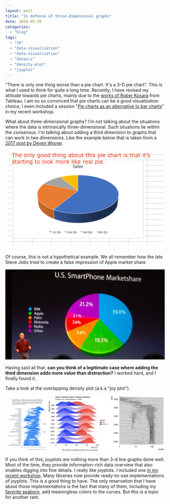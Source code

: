 ```yaml
---
layout: post
title: "In defense of three-dimensional graphs"
date: 2018-05-28
categories: 
  - "blog"
tags: 
  - "3d"
  - "data-visualisation"
  - "data-visualization"
  - "dataviz"
  - "density-plot"
  - "joyplot"
---
```


"There is only one thing worse than a pie chart. It's a 3-D pie chart". This is what I used to think for quite a long time. Recently, I have revised my attitude towards pie charts, mainly due to the [works of Rober Kosara](https://eagereyes.org/blog/2016/an-illustrated-tour-of-the-pie-chart-study-results) from Tableau. I am no so convinced that pie charts can be a good visualization choice, I even included a session "[Pie charts as an alternative to bar charts](https://github.com/bgbg/datascience_dataviz_workshop/blob/master/03-pie%20charts%20as%20an%20alternative%20to%20bar%20charts-inclass.ipynb)" in my recent workshop.

What about three-dimensional graphs? I'm not talking about the situations where the data is intrinsically three-dimensional. Such situations lie within the consensus. I'm talking about adding a third dimension to graphs that can work in two dimensions. Like the example below that is taken from a [2017 post by Deven Wisner](https://devenwisner.com/2017/06/27/to-3d-or-not-to-3d-that-is-the-question/).

![Screenshot: a 3D pie chart with text "The only good thing about this pie chart is that it's starting to look more like [a] real pie"](/assets/images/2018/05/screen-shot-2018-05-28-at-14-41-43.png?w=600)

Of course, this is not a hypothetical example. We all remember how the late Steve Jobs tried to create a false impression of Apple market share

![Steve Jobs during a presentation, in front of a ](/assets/images/2018/05/screen-shot-2018-05-28-at-14-56-38.png?w=2048)

Having said all that, **can you think of a legitimate case where adding the third dimension adds more value than distraction?** I worked hard, and I finally found it.

 

Take a look at the overlapping density plot (a.k.a "joy plot").

![Three joyplot examples](/assets/images/2018/05/joyplots.jpg)

If you think of this, joyplots are nothing more than 3-d line graphs done well. Most of the time, they provide information-rich data overview that also enables digging into fine details. I really like joyplots. I included one [in my recent workshop](https://github.com/bgbg/datascience_dataviz_workshop/blob/master/01-drastically-different-time-series.ipynb). Many libraries now provide ready-to-use implementations of joyplots. This is a good thing to have. The only reservation that I have about those implementations is the fact that many of them, including my [favorite seaborn](https://seaborn.pydata.org/examples/kde_joyplot.html), add meaningless colors to the curves. But this is a topic for another rant.
